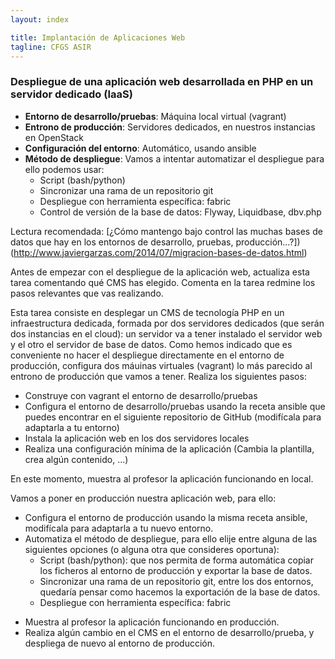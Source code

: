 ```yaml
---
layout: index

title: Implantación de Aplicaciones Web
tagline: CFGS ASIR
---
```


### Despliegue de una aplicación web desarrollada en PHP en un servidor dedicado (IaaS)

<div class='nota' markdown='1'>

* **Entorno de desarrollo/pruebas**: Máquina local virtual (vagrant)
* **Entrono de producción**: Servidores dedicados, en nuestros instancias en OpenStack
* **Configuración del entorno**: Automático, usando ansible
* **Método de despliegue**: Vamos a intentar automatizar el despliegue para ello podemos usar:
	* Script (bash/python)
	* Sincronizar una rama de un repositorio git
	* Despliegue con herramienta específica: fabric
	* Control de versión de la base de datos: Flyway,  Liquidbase, dbv.php
</div>
<div class='nota' markdown='1'>

Lectura recomendada: [¿Cómo mantengo bajo control las muchas bases de datos que hay en los entornos de desarrollo, pruebas, producción…?])(http://www.javiergarzas.com/2014/07/migracion-bases-de-datos.html)

</div>


<div class='ejercicios' markdown='1'>
Antes de empezar con el despliegue de la aplicación web, actualiza esta tarea comentando qué CMS has elegido. Comenta en la tarea redmine los pasos relevantes que vas realizando.
</div>

Esta tarea consiste en desplegar un CMS de tecnología PHP en un infraestructura dedicada, formada por dos servidores dedicados (que serán dos instancias en el cloud): un servidor va a tener instalado el servidor web y el otro el servidor de base de datos. Como hemos indicado que es conveniente no hacer el despliegue directamente en el entorno de producción, configura dos máuinas virtuales (vagrant) lo más parecido al entrono de producción que vamos a tener. Realiza los siguientes pasos:

* Construye con vagrant el entorno de desarrollo/pruebas
* Configura el entorno de desarrollo/pruebas usando la receta ansible que puedes encontrar en el siguiente repositorio de GitHub (modifícala para adaptarla a tu entorno)
* Instala la aplicación web en los dos servidores locales
* Realiza una configuración mínima de la aplicación (Cambia la plantilla, crea algún contenido, ...)

<div class='ejercicios' markdown='1'>
En este momento, muestra al profesor la aplicación funcionando en local.
</div>

Vamos a poner en producción nuestra aplicación web, para ello:

* Configura el entorno de producción usando la misma receta ansible, modifícala para adaptarla a tu nuevo entorno.
* Automatiza el método de despliegue, para ello elije entre alguna de las siguientes opciones (o alguna otra que consideres oportuna):
	* Script (bash/python): que nos permita de forma automática copiar los ficheros al entorno de producción y exportar la base de datos.
	* Sincronizar una rama de un repositorio git, entre los dos entornos, quedaría pensar como hacemos la exportación de la base de datos.
	* Despliegue con herramienta específica: fabric


<div class='ejercicios' markdown='1'>

* Muestra al profesor la aplicación funcionando en producción.
* Realiza algún cambio en el CMS en el entorno de desarrollo/prueba, y despliega de nuevo al entorno de producción.
</div>